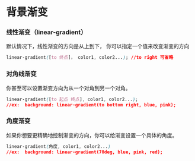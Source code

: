 # 背景渐变

### 线性渐变（linear-gradient）

默认情况下，线性渐变的方向是从上到下， 你可以指定一个值来改变渐变的方向

```css
linear-gradient([to 终点]， color1, color2...); //to right 可省略
```



### 对角线渐变

你甚至可以设置渐变方向为从一个对角到另一个对角。

```css
linear-gradient([to 起点 终点], color1, color2...);
//ex:  background: linear-gradient(to bottom right, blue, pink);
```



### 角度渐变

如果你想要更精确地控制渐变的方向，你可以给渐变设置一个具体的角度。

```css
linear-gradient(角度, color1, color2...)
//ex:  background: linear-gradient(70deg, blue, pink, red);
```

